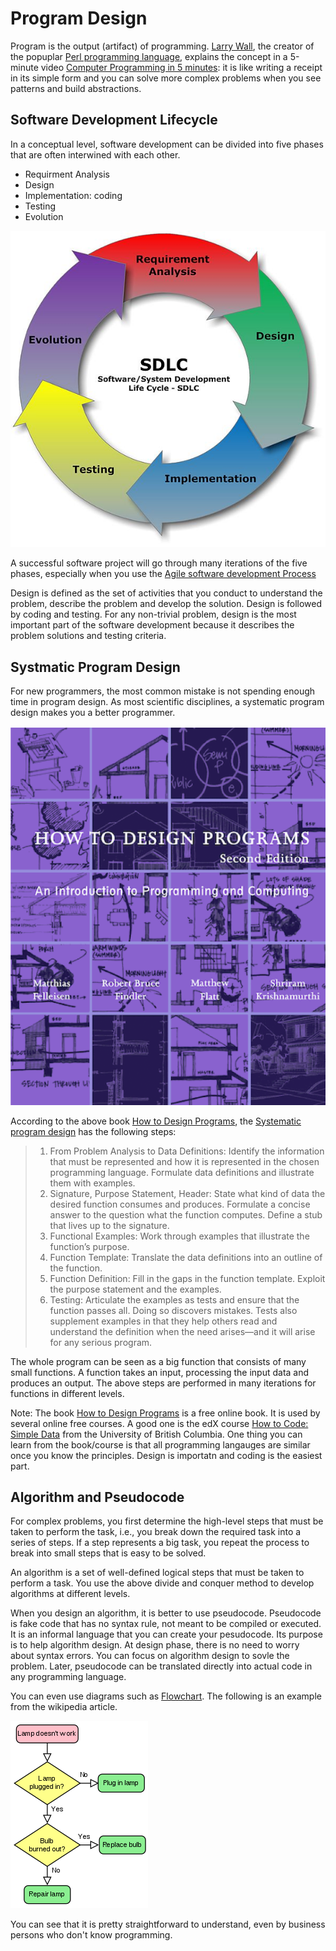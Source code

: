 # Program Design

Program is the output (artifact) of programming. [Larry Wall](https://en.wikipedia.org/wiki/Larry_Wall), the creator of the popuplar [Perl programming language](https://en.wikipedia.org/wiki/Perl), explains the concept in a 5-minute video [Computer Programming in 5 minutes](http://youtu.be/UScm9avQM1Y): it is like writing a receipt in its simple form and you can solve more complex problems when you see patterns and build abstractions.

## Software Development Lifecycle

In a conceptual level, software development can be divided into five phases that are often interwined with each other.

- Requirment Analysis
- Design
- Implementation: coding
- Testing
- Evolution

![sdlc](./images/sdlc.jpg)

A successful software project will go through many iterations of the five phases, especially when you use the [Agile software development Process](https://en.wikipedia.org/wiki/Agile_software_development)

Design is defined as the set of activities that you conduct to understand the problem, describe the problem and develop the solution. Design is followed by coding and testing. For any non-trivial problem, design is the most important part of the software development because it describes the problem solutions and testing criteria.

## Systmatic Program Design

For new programmers, the most common mistake is not spending enough time in program design. As most scientific disciplines, a systematic program design makes you a better programmer.

![htdp](./images/htdp.png)

According to the above book [How to Design Programs](https://htdp.org/), the [Systematic program design](https://htdp.org/2020-8-1/Book/part_preface.html) has the following steps:

> 1. From Problem Analysis to Data Definitions: Identify the information that must be represented and how it is represented in the chosen programming language. Formulate data definitions and illustrate them with examples.
> 2. Signature, Purpose Statement, Header: State what kind of data the desired function consumes and produces. Formulate a concise answer to the question what the function computes. Define a stub that lives up to the signature.
> 3. Functional Examples: Work through examples that illustrate the function’s purpose.
> 4. Function Template: Translate the data definitions into an outline of the function.
> 5. Function Definition: Fill in the gaps in the function template. Exploit the purpose statement and the examples.
> 6. Testing: Articulate the examples as tests and ensure that the function passes all. Doing so discovers mistakes. Tests also supplement examples in that they help others read and understand the definition when the need arises—and it will arise for any serious program.

The whole program can be seen as a big function that consists of many small functions. A function takes an input, processing the input data and produces an output. The above steps are performed in many iterations for functions in different levels.

Note: The book [How to Design Programs](https://htdp.org/) is a free online book. It is used by several online free courses. A good one is the edX course [How to Code: Simple Data](https://www.edx.org/course/how-to-code-simple-data) from the University of British Columbia. One thing you can learn from the book/course is that all programming langauges are similar once you know the principles. Design is importatn and coding is the easiest part.

## Algorithm and Pseudocode

For complex problems, you first determine the high-level steps that must be taken to perform the task, i.e., you break down the required task into a series of steps. If a step represents a big task, you repeat the process to break into small steps that is easy to be solved.

An algorithm is a set of well-defined logical steps that must be taken to perform a task. You use the above divide and conquer method to develop algorithms at different levels.

When you design an algorithm, it is better to use pseudocode. Pseudocode is fake code that has no syntax rule, not meant to be compiled or executed. It is an informal language that you can create your pesudocode. Its purpose is to help algorithm design. At design phase, there is no need to worry about syntax errors. You can focus on algorithm design to sovle the problem. Later, pseudocode can be translated directly into actual code in any programming language.

You can even use diagrams such as [Flowchart](https://en.wikipedia.org/wiki/Flowchart). The following is an example from the wikipedia article.

![flowchart](./images/flowchart.png)

You can see that it is pretty straightforward to understand, even by business persons who don't know programming.
